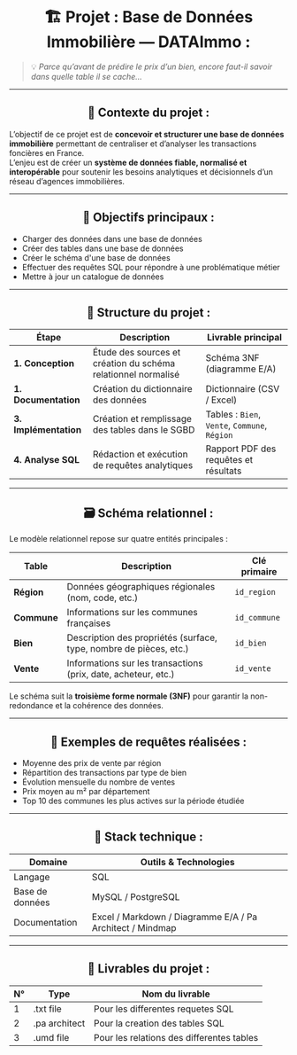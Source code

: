 <h1 align="center"> 🏗️ Projet : Base de Données Immobilière — DATAImmo : </h1> 

> 💡 *Parce qu’avant de prédire le prix d’un bien, encore faut-il savoir dans quelle table il se cache…*

---

<h2 align="center"> 🧭 Contexte du projet : </h2> 

L’objectif de ce projet est de **concevoir et structurer une base de données immobilière** permettant de centraliser et d’analyser les transactions foncières en France.  
L’enjeu est de créer un **système de données fiable, normalisé et interopérable** pour soutenir les besoins analytiques et décisionnels d’un réseau d’agences immobilières.


---

<h2 align="center"> 🎯 Objectifs principaux : </h2> 

- Charger des données dans une base de données
- Créer des tables dans une base de données
- Créer le schéma d'une base de données
- Effectuer des requêtes SQL pour répondre à une problématique métier
- Mettre à jour un catalogue de données

---

<h2 align="center"> 🧩 Structure du projet : </h2> 

| Étape | Description | Livrable principal |
|--------|--------------|--------------------|
| **1. Conception** | Étude des sources et création du schéma relationnel normalisé | Schéma 3NF (diagramme E/A) |
| **1. Documentation** | Création du dictionnaire des données | Dictionnaire (CSV / Excel) |
| **3. Implémentation** | Création et remplissage des tables dans le SGBD | Tables : `Bien`, `Vente`, `Commune`, `Région` |
| **4. Analyse SQL** | Rédaction et exécution de requêtes analytiques | Rapport PDF des requêtes et résultats |

---

<h2 align="center"> 🗃️ Schéma relationnel : </h2> 

Le modèle relationnel repose sur quatre entités principales :

| Table | Description | Clé primaire |
|--------|--------------|---------------|
| **Région** | Données géographiques régionales (nom, code, etc.) | `id_region` | 
| **Commune** | Informations sur les communes françaises | `id_commune` | 
| **Bien** | Description des propriétés (surface, type, nombre de pièces, etc.) | `id_bien` |
| **Vente** | Informations sur les transactions (prix, date, acheteur, etc.) | `id_vente` |

Le schéma suit la **troisième forme normale (3NF)** pour garantir la non-redondance et la cohérence des données.

---

<h2 align="center"> 🧮 Exemples de requêtes réalisées : </h2> 

- Moyenne des prix de vente par région  
- Répartition des transactions par type de bien  
- Évolution mensuelle du nombre de ventes  
- Prix moyen au m² par département  
- Top 10 des communes les plus actives sur la période étudiée  

---

<h2 align="center"> 🧰 Stack technique : </h2> 

| Domaine | Outils & Technologies |
|----------|----------------------|
| Langage | SQL |
| Base de données | MySQL / PostgreSQL |
| Documentation | Excel / Markdown / Diagramme E/A / Pa Architect / Mindmap|

---

<h2 align="center"> 🧾 Livrables du projet : </h2> 

| N° | Type | Nom du livrable |
|----|------|-----------------|
| 1 | .txt file | Pour les differentes requetes SQL
| 2 | .pa architect | Pour la creation des tables SQL
| 3 | .umd file | Pour les relations des differentes tables

